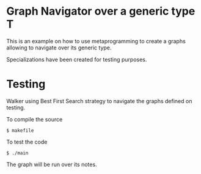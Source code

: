 # Graph Navigator over a generic type T

This is an example on how to use metaprogramming to create a graphs allowing to navigate over its generic type.

Specializations have been created for testing purposes.

# Testing

Walker using Best First Search strategy to navigate the graphs defined on testing. 

To compile the source 

`$ makefile`

To test the code

`$ ./main`

The graph will be run over its notes. 
